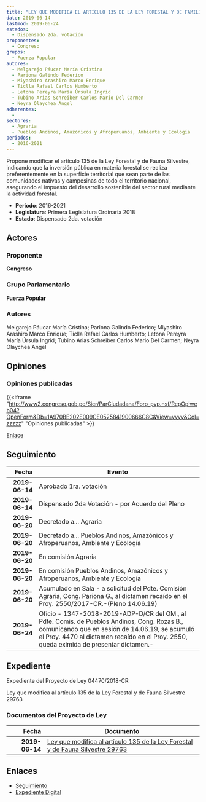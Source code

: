 ```yaml
---
title: "LEY QUE MODIFICA EL ARTÍCULO 135 DE LA LEY FORESTAL Y DE FAMILIA SILVESTRE N° 29763"
date: 2019-06-14
lastmod: 2019-06-24
estados: 
  - Dispensado 2da. votación
proponentes: 
  - Congreso
grupos: 
  - Fuerza Popular
autores: 
  - Melgarejo Páucar María Cristina
  - Pariona Galindo Federico
  - Miyashiro Arashiro Marco Enrique
  - Ticlla Rafael Carlos Humberto
  - Letona Pereyra María Úrsula Ingrid
  - Tubino Arias Schreiber Carlos Mario Del Carmen
  - Neyra Olaychea Angel
adherentes: 
  - 
sectores: 
  - Agraria
  - Pueblos Andinos, Amazónicos y Afroperuanos, Ambiente y Ecología
periodos: 
  - 2016-2021
---
```


Propone modificar el artículo 135 de la Ley Forestal y de Fauna Silvestre, indicando que la inversión pública en materia forestal se realiza preferentemente en la superficie territorial que sean parte de las comunidades nativas y campesinas de todo el territorio nacional, asegurando el impuesto del desarrollo sostenible del sector rural mediante la actividad forestal.

- **Periodo**: 2016-2021
- **Legislatura**: Primera Legislatura Ordinaria 2018
- **Estado**: Dispensado 2da. votación

## Actores

### Proponente

**Congreso**

### Grupo Parlamentario

**Fuerza Popular**

### Autores

Melgarejo Páucar María Cristina; Pariona Galindo Federico; Miyashiro Arashiro Marco Enrique; Ticlla Rafael Carlos Humberto; Letona Pereyra María Úrsula Ingrid; Tubino Arias Schreiber Carlos Mario Del Carmen; Neyra Olaychea Angel


## Opiniones

### Opiniones publicadas

{{<iframe "http://www2.congreso.gob.pe/Sicr/ParCiudadana/Foro_pvp.nsf/RepOpiweb04?OpenForm&Db=1A970BE202E009CE0525841900666C8C&View=yyyy&Col=zzzzz" "Opiniones publicadas" >}}

[Enlace](http://www2.congreso.gob.pe/Sicr/ParCiudadana/Foro_pvp.nsf/RepOpiweb04?OpenForm&Db=1A970BE202E009CE0525841900666C8C&View=yyyy&Col=zzzzz)

## Seguimiento

| Fecha | Evento |
|------:|--------|
| **2019-06-14** | Aprobado 1ra. votación|
| **2019-06-14** | Dispensado 2da Votación - por Acuerdo del Pleno|
| **2019-06-20** | Decretado a... Agraria|
| **2019-06-20** | Decretado a... Pueblos Andinos, Amazónicos y Afroperuanos, Ambiente y Ecología|
| **2019-06-20** | En comisión Agraria|
| **2019-06-20** | En comisión Pueblos Andinos, Amazónicos y Afroperuanos, Ambiente y Ecología|
| **2019-06-20** | Acumulado en Sala - a solicitud del Pdte. Comisión Agraria, Cong. Pariona G., al dictamen recaído en el Proy. 2550/2017-CR.-(Pleno 14.06.19)|
| **2019-06-24** | Oficio - 1347-2018-2019-ADP-D/CR del OM., al Pdte. Comis. de Pueblos Andinos, Cong. Rozas B., comunicando que en sesión de 14.06.19, se acumuló el Proy. 4470 al dictamen recaído en el Proy. 2550, queda eximida de presentar dictamen.-|


## Expediente

Expediente del Proyecto de Ley 04470/2018-CR

Ley que modifica al artículo 135 de la Ley Forestal y de Fauna Silvestre 29763


### Documentos del Proyecto de Ley

| Fecha | Documento |
|------:|--------|
| **2019-06-14** | [Ley que modifica al artículo 135 de la Ley Forestal y de Fauna Silvestre 29763](http://www.leyes.congreso.gob.pe/Documentos/2016_2021/Proyectos_de_Ley_y_de_Resoluciones_Legislativas/PL0447020190614.pdf) |

## Enlaces 

- [Seguimiento](http://www2.congreso.gob.pehttp://www2.congreso.gob.pe/Sicr/TraDocEstProc/CLProLey2016.nsf/f7fff46988ca05b1052578e100829cc7/32ab92edd6c963c50525841900767d11?OpenDocument)
- [Expediente Digital](http://www2.congreso.gob.pehttp://www2.congreso.gob.pe/Sicr/TraDocEstProc/CLProLey2016.nsf/f7fff46988ca05b1052578e100829cc7/32ab92edd6c963c50525841900767d11?OpenDocument&Click=05257FB7005EB655.eb71d0cf91d8294e05256cdf006b5706/$Body/0.1C6C)

